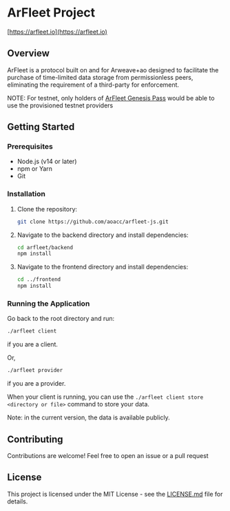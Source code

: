 # ArFleet Project

<!-- ![ArFleet Logo](https://docs.arfleet.io/img/logo.svg) -->


[https://arfleet.io](https://arfleet.io)


## Overview

ArFleet is a protocol built on and for Arweave+ao designed to facilitate the purchase of time-limited data storage from permissionless peers, eliminating the requirement of a third-party for enforcement.

NOTE: For testnet, only holders of [ArFleet Genesis Pass](https://ao-bazar.arweave.dev/#/asset/kBQOWxXVSj21ZhLqMTFEIJllEal1z_l8YgRRdxIm7pw) would be able to use the provisioned testnet providers

## Getting Started

### Prerequisites

- Node.js (v14 or later)
- npm or Yarn
- Git

### Installation

1. Clone the repository:
   ```bash
   git clone https://github.com/aoacc/arfleet-js.git
   ```
2. Navigate to the backend directory and install dependencies:
   ```bash
   cd arfleet/backend
   npm install
   ```
3. Navigate to the frontend directory and install dependencies:
   ```bash
   cd ../frontend
   npm install
   ```

### Running the Application

Go back to the root directory and run:

```bash
./arfleet client
```

if you are a client.

Or,

```bash
./arfleet provider
```

if you are a provider.

When your client is running, you can use the `./arfleet client store <directory or file>` command to store your data.

Note: in the current version, the data is available publicly.

## Contributing

Contributions are welcome! Feel free to open an issue or a pull request

## License

This project is licensed under the MIT License - see the [LICENSE.md](LICENSE.md) file for details.